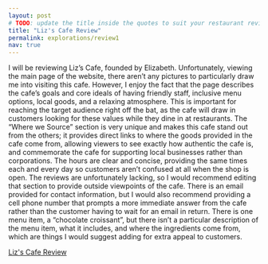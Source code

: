 ```yaml
---
layout: post
# TODO: update the title inside the quotes to suit your restaurant review needs
title: "Liz's Cafe Review"
permalink: explorations/review1
nav: true
---
```


I will be reviewing Liz’s Cafe, founded by Elizabeth. Unfortunately, viewing the main page of the website, there aren’t any pictures to particularly draw me into visiting this cafe. However, I enjoy the fact that the page describes the cafe’s goals and core ideals of having friendly staff, inclusive menu options, local goods, and a relaxing atmosphere. This is important for reaching the target audience right off the bat, as the cafe will draw in customers looking for these values while they dine in at restaurants. The “Where we Source” section is very unique and makes this cafe stand out from the others; it provides direct links to where the goods provided in the cafe come from, allowing viewers to see exactly how authentic the cafe is, and commemorate the cafe for supporting local businesses rather than corporations. The hours are clear and concise, providing the same times each and every day so customers aren’t confused at all when the shop is open. The reviews are unfortunately lacking, so I would recommend editing that section to provide outside viewpoints of the cafe. There is an email provided for contact information, but I would also recommend providing a cell phone number that prompts a more immediate answer from the cafe rather than the customer having to wait for an email in return. There is one menu item, a “chocolate croissant”, but there isn’t a particular description of the menu item, what it includes, and where the ingredients come from, which are things I would suggest adding for extra appeal to customers.

[Liz's Cafe Review](https://allegheny-college-cmpsc-105-spring-2024.github.io/resto-elizabethschawl/)
